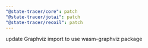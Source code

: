 ```yaml
---
"@state-tracer/core": patch
"@state-tracer/jotai": patch
"@state-tracer/recoil": patch
---
```


update Graphviz import to use wasm-graphviz package
